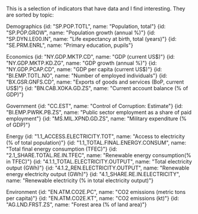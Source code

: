 This is a selection of indicators that have data and I find interesting. They are sorted by topic:

Demographics
{id: "SP.POP.TOTL", name: "Population, total"}
{id: "SP.POP.GROW", name: "Population growth (annual %)"}
{id: "SP.DYN.LE00.IN", name: "Life expectancy at birth, total (years)"}
{id: "SE.PRM.ENRL", name: "Primary education, pupils"}

Economics
{id: "NY.GDP.MKTP.CD", name: "GDP (current US$)"}
{id: "NY.GDP.MKTP.KD.ZG", name: "GDP growth (annual %)"}
{id: "NY.GDP.PCAP.CD", name: "GDP per capita (current US$)"}
{id: "BI.EMP.TOTL.NO", name: "Number of employed individuals"}
{id: "BX.GSR.GNFS.CD", name: "Exports of goods and services (BoP, current US$)"}
{id: "BN.CAB.XOKA.GD.ZS", name: "Current account balance (% of GDP)"}

Government
{id: "CC.EST", name: "Control of Corruption: Estimate"}
{id: "BI.EMP.PWRK.PB.ZS", name: "Public sector employment as a share of paid employment"}
{id: "MS.MIL.XPND.GD.ZS", name: "Military expenditure (% of GDP)"}

Energy
{id: "1.1_ACCESS.ELECTRICITY.TOT", name: "Access to electricity (% of total population)"}
{id: "1.1_TOTAL.FINAL.ENERGY.CONSUM", name: "Total final energy consumption (TFEC)"}
{id: "2.1_SHARE.TOTAL.RE.IN.TFEC", name: "Renewable energy consumption(% in TFEC)"}
{id: "4.1.1_TOTAL.ELECTRICITY.OUTPUT", name: "Total electricity output (GWh)"}
{id: "4.1.2_REN.ELECTRICITY.OUTPUT", name: "Renewable energy electricity output (GWh)"}
{id: "4.1_SHARE.RE.IN.ELECTRICITY", name: "Renewable electricity (% in total electricity output)"}

Environment
{id: "EN.ATM.CO2E.PC", name: "CO2 emissions (metric tons per capita)"}
{id: "EN.ATM.CO2E.KT", name: "CO2 emissions (kt)"}
{id: "AG.LND.FRST.ZS", name: "Forest area (% of land area)"}
